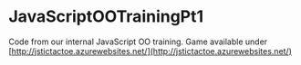 JavaScriptOOTrainingPt1
=======================

Code from our internal JavaScript OO training. Game available under [http://jstictactoe.azurewebsites.net/](http://jstictactoe.azurewebsites.net/)
